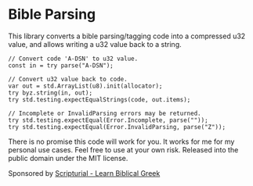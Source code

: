 # Bible Parsing

This library converts a bible parsing/tagging code into a compressed
u32 value, and allows writing a u32 value back to a string.

```zig
// Convert code 'A-DSN' to u32 value.
const in = try parse("A-DSN");

// Convert u32 value back to code.
var out = std.ArrayList(u8).init(allocator);
try byz.string(in, out);
try std.testing.expectEqualStrings(code, out.items);

// Incomplete or InvalidParsing errors may be returned.
try std.testing.expectEqual(Error.Incomplete, parse(""));
try std.testing.expectEqual(Error.InvalidParsing, parse("Z"));
```

There is no promise this code will work for you. It works for me for
my personal use cases. Feel free to use at your own risk. Released
into the public domain under the MIT license.

Sponsored by [Scripturial - Learn Biblical Greek](https://scripturial.com/)
